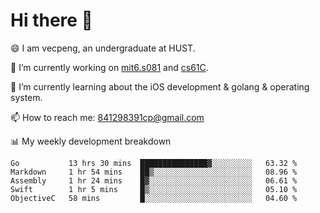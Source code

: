 
# Hi there 👋
😄 I am vecpeng, an undergraduate at HUST.

🔭 I’m currently working on [mit6.s081](https://pdos.csail.mit.edu/6.S081/2020/) and [cs61C](https://inst.eecs.berkeley.edu/~cs61c/fa21/).

🌱 I’m currently learning about the iOS development & golang & operating system.

📫 How to reach me: 841298391cp@gmail.com

📊 My weekly development breakdown
<!--START_SECTION:waka-->
```text
Go           13 hrs 30 mins  ███████████████▓░░░░░░░░░   63.32 % 
Markdown     1 hr 54 mins    ██▒░░░░░░░░░░░░░░░░░░░░░░   08.96 % 
Assembly     1 hr 24 mins    █▓░░░░░░░░░░░░░░░░░░░░░░░   06.61 % 
Swift        1 hr 5 mins     █▒░░░░░░░░░░░░░░░░░░░░░░░   05.10 % 
ObjectiveC   58 mins         █░░░░░░░░░░░░░░░░░░░░░░░░   04.60 % 
```
<!--END_SECTION:waka-->